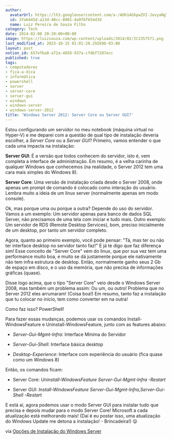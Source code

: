 ```yaml
---
author:
  avatarUrl: https://lh3.googleusercontent.com/a-/AOh14GhpwZVI-JevyaNgTdlrOT6YN20cI6V9Kxtq38Ij8AQ=s100
  id: 3fa6445d-a13d-40cc-8901-4a9f6f654d3d
  name: Luiz Pereira de Souza Filho
category: Tech
date: 2014-02-08 20:39:00+00:00
image: https://luizsouza.com/wp-content/uploads/2014/02/IC2357571.png
last_modified_at: 2023-10-15 01:01:20.292696-03:00
layout: post
notion_id: 657efba8-a72a-4858-937a-cfdbf7207ecc
published: true
tags:
- computadores
- fica-a-dica
- informática
- powershell
- server
- server-core
- server-gui
- windows
- windows-server
- windows-server-2012
title: 'Windows Server 2012: Server Core ou Server GUI?'
---
```


Estou configurando um servidor no meu notebook (máquina virtual no Hyper-V) e me deparei com a questão de qual tipo de instalação deveria escolher, a _Server Core_ ou a _Server GUI_? Primeiro, vamos entender o que cada uma impacta na instalação:

**Server GUI**: É a versão que todos conhecem do servidor, isto é, vem completa a interface de administração. Em resumo, é a velha carinha de qualquer Windows que conhecemos (na realidade, o Server 2012 tem uma cara mais simples do Windows 8).

**Server Core**: Uma versão de instalação criada desde o Server 2008, onde apenas um prompt de comando é colocado como interação do usuário. Lembra muito a ideia de um linux server (normalmente apenas em modo console).

Ok, mas porque uma ou porque a outra? Depende do uso do servidor. Vamos a um exemplo: Um servidor apenas para banco de dados SQL Server, não precisamos de uma tela com iniciar e tudo mais. Outro exemplo: Um servidor de RDS (Remote Desktop Services), bom, preciso inicialmente de um desktop, por tanto um servidor completo.

Agora, quanto ao primeiro exemplo, você pode pensar: "Tá, mas ter ou não ter interface desktop no servidor tanto faz!" E já te digo que faz diferença sim! Esse conceito de "Server Core" vem do linux, que por sua vez tem uma performance muito boa, e muito se dá justamente porque ele nativamente não tem infra estrutura de desktop. Então, normalmente ganho seus 2 Gb de espaço em disco, e o uso da memória, que não precisa de informações gráficas (quase).

Disse logo acima, que o tipo "Server Core" veio desde o Windows Server 2008, mas também um problema assim: Ou um, ou outro! Problema que no Server 2012 eles arrumaram! (Coisa boa!) Em resumo, tanto faz a instalação que tu colocar no inicio, tem como converter em na outra!

Como faz isso? PowerShell!

Para fazer essas mudanças, podemos usar os comandos Install-WindowsFeature e Uninstall-WindowsFeature, junto com as features abaixo:

* _Server-Gui-Mgmt-Infra_: Interface Mínima do Servidor

* _Server-Gui-Shell_: Interface básica desktop

* _Desktop-Experience_: Interface com experiência do usuário (fica quase como um Windows 8)

Então, os comandos ficam:

* Server Core: _Uninstall-WindowsFeature Server-Gui-Mgmt-Infra -Restart_

* Server GUI: _Install-WindowsFeature Server-Gui-Mgmt-Infra,Server-Gui-Shell -Restart_

E está aí, agora podemos usar o modo Server GUI para instalar tudo que precisa e depois mudar para o modo Server Core! Microsoft a cada atualização está melhorando mais! (Daí é eu postar isso, uma atualização do Windows Update me detona a instalação! - Brincadeira!) 😛

via [Opções de Instalação do Windows Server](http://technet.microsoft.com/pt-br/library/hh831786.aspx)
